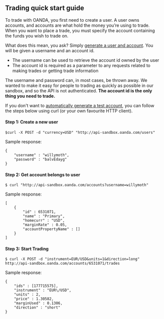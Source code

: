 Trading quick start guide
---

To trade with OANDA, you first need to create a user.  A user owns accounts, and accounts are what hold the money you’re using to trade.  When you want to place a trade, you must specify the account containing the funds you wish to trade on.

What does this mean, you ask?  Simply [generate a user and account](http://oanda.github.com/gen-account.html).  You will be given a username and an account id.

* The username can be used to retrieve the account id owned by the user
* The account id is required as a parameter to any requests related to making trades or getting trade information

The username and password can, in most cases, be thrown away.  We wanted to make it easy for people to trading as quickly as possible in our sandbox, and so the API is not authenticated.  **The account id is the only thing you need to trade.**

If you don't want to [automatically generate a test account](http://oanda.github.com/gen-account.html), you can follow the steps below using curl (or your own favourite HTTP client).

#### Step 1: Create a new user
	$curl -X POST -d "currency=USD" "http://api-sandbox.oanda.com/users"

Sample response:

	{
    	"username" : "willymoth",
    	"password" : "balvEdayg"
	}
#### Step 2: Get account belongs to user
	$ curl "http://api-sandbox.oanda.com/accounts?username=willymoth"

Sample response:

	[
    	{
        	"id" : 6531071,
        	"name" : "Primary",
        	"homecurr" : "USD",
        	"marginRate" : 0.05,
        	"accountPropertyName" : []
    	}
	]

#### Step 3: Start Trading
	$ curl -X POST -d "instrument=EUR/USD&units=1&direction=long" http://api-sandbox.oanda.com/accounts/6531071/trades

Sample response:

	{
    	"ids" : [177715575],
    	"instrument" : "EUR\/USD",
    	"units" : 2,
    	"price" : 1.30582,
    	"marginUsed" : 0.1306,
    	"direction" : "short"
	}
